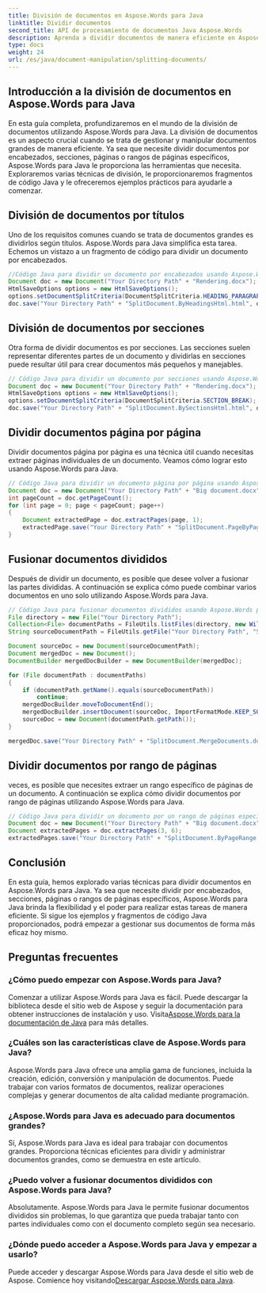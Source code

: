 ```yaml
---
title: División de documentos en Aspose.Words para Java
linktitle: Dividir documentos
second_title: API de procesamiento de documentos Java Aspose.Words
description: Aprenda a dividir documentos de manera eficiente en Aspose.Words para Java. Explore técnicas para títulos, secciones y rangos de páginas.
type: docs
weight: 24
url: /es/java/document-manipulation/splitting-documents/
---
```


## Introducción a la división de documentos en Aspose.Words para Java

En esta guía completa, profundizaremos en el mundo de la división de documentos utilizando Aspose.Words para Java. La división de documentos es un aspecto crucial cuando se trata de gestionar y manipular documentos grandes de manera eficiente. Ya sea que necesite dividir documentos por encabezados, secciones, páginas o rangos de páginas específicos, Aspose.Words para Java le proporciona las herramientas que necesita. Exploraremos varias técnicas de división, le proporcionaremos fragmentos de código Java y le ofreceremos ejemplos prácticos para ayudarle a comenzar.

## División de documentos por títulos

Uno de los requisitos comunes cuando se trata de documentos grandes es dividirlos según títulos. Aspose.Words para Java simplifica esta tarea. Echemos un vistazo a un fragmento de código para dividir un documento por encabezados.

```java
//Código Java para dividir un documento por encabezados usando Aspose.Words para Java
Document doc = new Document("Your Directory Path" + "Rendering.docx");
HtmlSaveOptions options = new HtmlSaveOptions();
options.setDocumentSplitCriteria(DocumentSplitCriteria.HEADING_PARAGRAPH);
doc.save("Your Directory Path" + "SplitDocument.ByHeadingsHtml.html", options);
```

## División de documentos por secciones

Otra forma de dividir documentos es por secciones. Las secciones suelen representar diferentes partes de un documento y dividirlas en secciones puede resultar útil para crear documentos más pequeños y manejables.

```java
// Código Java para dividir un documento por secciones usando Aspose.Words para Java
Document doc = new Document("Your Directory Path" + "Rendering.docx");
HtmlSaveOptions options = new HtmlSaveOptions();
options.setDocumentSplitCriteria(DocumentSplitCriteria.SECTION_BREAK);
doc.save("Your Directory Path" + "SplitDocument.BySectionsHtml.html", options);
```

## Dividir documentos página por página

Dividir documentos página por página es una técnica útil cuando necesitas extraer páginas individuales de un documento. Veamos cómo lograr esto usando Aspose.Words para Java.

```java
// Código Java para dividir un documento página por página usando Aspose.Words para Java
Document doc = new Document("Your Directory Path" + "Big document.docx");
int pageCount = doc.getPageCount();
for (int page = 0; page < pageCount; page++)
{
    Document extractedPage = doc.extractPages(page, 1);
    extractedPage.save("Your Directory Path" + "SplitDocument.PageByPage_" + (page + 1) + ".docx");
}
```

## Fusionar documentos divididos

Después de dividir un documento, es posible que desee volver a fusionar las partes divididas. A continuación se explica cómo puede combinar varios documentos en uno solo utilizando Aspose.Words para Java.

```java
// Código Java para fusionar documentos divididos usando Aspose.Words para Java
File directory = new File("Your Directory Path");
Collection<File> documentPaths = FileUtils.listFiles(directory, new WildcardFileFilter("SplitDocument.PageByPage_*.docx"), null);
String sourceDocumentPath = FileUtils.getFile("Your Directory Path", "SplitDocument.PageByPage_1.docx").getPath();

Document sourceDoc = new Document(sourceDocumentPath);
Document mergedDoc = new Document();
DocumentBuilder mergedDocBuilder = new DocumentBuilder(mergedDoc);

for (File documentPath : documentPaths)
{
    if (documentPath.getName().equals(sourceDocumentPath))
        continue;
    mergedDocBuilder.moveToDocumentEnd();
    mergedDocBuilder.insertDocument(sourceDoc, ImportFormatMode.KEEP_SOURCE_FORMATTING);
    sourceDoc = new Document(documentPath.getPath());
}

mergedDoc.save("Your Directory Path" + "SplitDocument.MergeDocuments.docx");
```

## Dividir documentos por rango de páginas

veces, es posible que necesites extraer un rango específico de páginas de un documento. A continuación se explica cómo dividir documentos por rango de páginas utilizando Aspose.Words para Java.

```java
// Código Java para dividir un documento por un rango de páginas específico usando Aspose.Words para Java
Document doc = new Document("Your Directory Path" + "Big document.docx");
Document extractedPages = doc.extractPages(3, 6);
extractedPages.save("Your Directory Path" + "SplitDocument.ByPageRange.docx");
```

## Conclusión

En esta guía, hemos explorado varias técnicas para dividir documentos en Aspose.Words para Java. Ya sea que necesite dividir por encabezados, secciones, páginas o rangos de páginas específicos, Aspose.Words para Java brinda la flexibilidad y el poder para realizar estas tareas de manera eficiente. Si sigue los ejemplos y fragmentos de código Java proporcionados, podrá empezar a gestionar sus documentos de forma más eficaz hoy mismo.

## Preguntas frecuentes

### ¿Cómo puedo empezar con Aspose.Words para Java?

 Comenzar a utilizar Aspose.Words para Java es fácil. Puede descargar la biblioteca desde el sitio web de Aspose y seguir la documentación para obtener instrucciones de instalación y uso. Visita[Aspose.Words para la documentación de Java](https://reference.aspose.com/words/java/) para más detalles.

### ¿Cuáles son las características clave de Aspose.Words para Java?

Aspose.Words para Java ofrece una amplia gama de funciones, incluida la creación, edición, conversión y manipulación de documentos. Puede trabajar con varios formatos de documentos, realizar operaciones complejas y generar documentos de alta calidad mediante programación.

### ¿Aspose.Words para Java es adecuado para documentos grandes?

Sí, Aspose.Words para Java es ideal para trabajar con documentos grandes. Proporciona técnicas eficientes para dividir y administrar documentos grandes, como se demuestra en este artículo.

### ¿Puedo volver a fusionar documentos divididos con Aspose.Words para Java?

Absolutamente. Aspose.Words para Java le permite fusionar documentos divididos sin problemas, lo que garantiza que pueda trabajar tanto con partes individuales como con el documento completo según sea necesario.

### ¿Dónde puedo acceder a Aspose.Words para Java y empezar a usarlo?

 Puede acceder y descargar Aspose.Words para Java desde el sitio web de Aspose. Comience hoy visitando[Descargar Aspose.Words para Java](https://releases.aspose.com/words/java/).